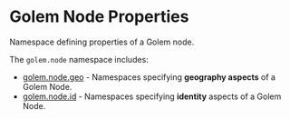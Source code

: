# Golem Node Properties 
Namespace defining properties of a Golem node.

The `golem.node` namespace includes:

* [golem.node.geo](node/geo.md) - Namespaces specifying **geography aspects** of a Golem Node.
* [golem.node.id](node/id.md) - Namespaces specifying **identity** aspects of a Golem Node.
